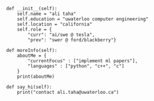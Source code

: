 
    def __init__(self):
        self.name = "ali taha"
        self.education = "uwaterloo computer engineering"
        self.location = "california"
        self.role = {
            "curr": "ai/swe @ tesla",
            "prev": "swer @ ford/blackberry"}

    def moreInfo(self):
        aboutMe = {
            "currentFocus" : ["implement ml papers"],
            "languages" : ["python", "c++", "c"]
        }
        print(aboutMe)

    def say_hi(self):
        print("contact ali.taha@uwaterloo.ca")
